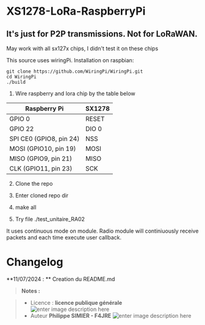 ﻿# XS1278-LoRa-RaspberryPi

## It's just for P2P transmissions. Not for LoRaWAN.
  
May work with all sx127x chips, I didn't test it on these chips

This source uses wiringPi. Installation on raspbian:  
```
git clone https://github.com/WiringPi/WiringPi.git
cd WiringPi
./build
```
1. Wire raspberry and lora chip by the table below

|Raspberry Pi | SX1278 |
|----|----------|
| GPIO 0 | RESET| 
| GPIO 22 |DIO 0     |
| SPI CE0 (GPIO8, pin 24)| NSS | 
| MOSI (GPIO10, pin 19)| MOSI | 
| MISO (GPIO9, pin 21)| MISO | 
| CLK (GPIO11, pin 23)| SCK | 

2. Clone the repo

3. Enter cloned repo dir

4.  make all

5. Try file ./test_unitaire_RA02

It uses continuous mode on module. Radio module will continiuously receive packets and each time execute user callback.





# Changelog

**11/07/2024 : ** Creation du README.md 

> **Notes :**


> - Licence : **licence publique générale** ![enter image description here](https://img.shields.io/badge/licence-GPL-green.svg)
> - Auteur  **Philippe SIMIER  - F4JRE**
>  ![enter image description here](https://img.shields.io/badge/built-passing-green.svg)
<!-- TOOLBOX 

Génération des badges : https://shields.io/
Génération de ce fichier : https://stackedit.io/editor#

